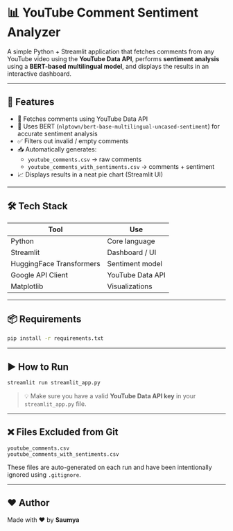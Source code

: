 # 📊 YouTube Comment Sentiment Analyzer

A simple Python + Streamlit application that fetches comments from any YouTube video using the **YouTube Data API**, performs **sentiment analysis** using a **BERT-based multilingual model**, and displays the results in an interactive dashboard.

---

## 🚀 Features

- 🔗 Fetches comments using YouTube Data API  
- 🤖 Uses BERT (`nlptown/bert-base-multilingual-uncased-sentiment`) for accurate sentiment analysis  
- ✅ Filters out invalid / empty comments  
- 📥 Automatically generates:
  - `youtube_comments.csv` → raw comments  
  - `youtube_comments_with_sentiments.csv` → comments + sentiment  
- 📈 Displays results in a neat pie chart (Streamlit UI)

---

## 🛠 Tech Stack

| Tool | Use |
|------|-----------------------------|
| Python | Core language |
| Streamlit | Dashboard / UI |
| HuggingFace Transformers | Sentiment model |
| Google API Client | YouTube Data API |
| Matplotlib | Visualizations |

---

## 📦 Requirements

```bash
pip install -r requirements.txt
```

---

## ▶️ How to Run

```bash
streamlit run streamlit_app.py
```

> 💡 Make sure you have a valid **YouTube Data API key** in your `streamlit_app.py` file.

---

## ❌ Files Excluded from Git

```
youtube_comments.csv
youtube_comments_with_sentiments.csv
```

These files are auto-generated on each run and have been intentionally ignored using `.gitignore`.

---

## ❤️ Author

Made with ❤️ by **Saumya**
